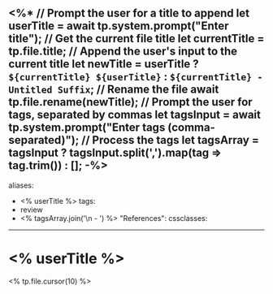 <%* 
// Prompt the user for a title to append
let userTitle = await tp.system.prompt("Enter title");
// Get the current file title
let currentTitle = tp.file.title;
// Append the user's input to the current title
let newTitle = userTitle ? `${currentTitle} ${userTitle}` : `${currentTitle} - Untitled Suffix`;
// Rename the file
await tp.file.rename(newTitle);
// Prompt the user for tags, separated by commas
let tagsInput = await tp.system.prompt("Enter tags (comma-separated)"); 
// Process the tags 
let tagsArray = tagsInput ? tagsInput.split(',').map(tag => tag.trim()) : [];
-%>
---
aliases:
  - <% userTitle %>
tags:
  - review
  - <% tagsArray.join('\n - ') %>
"References":
cssclasses:
---
# <% userTitle %>
<% tp.file.cursor(10) %>

